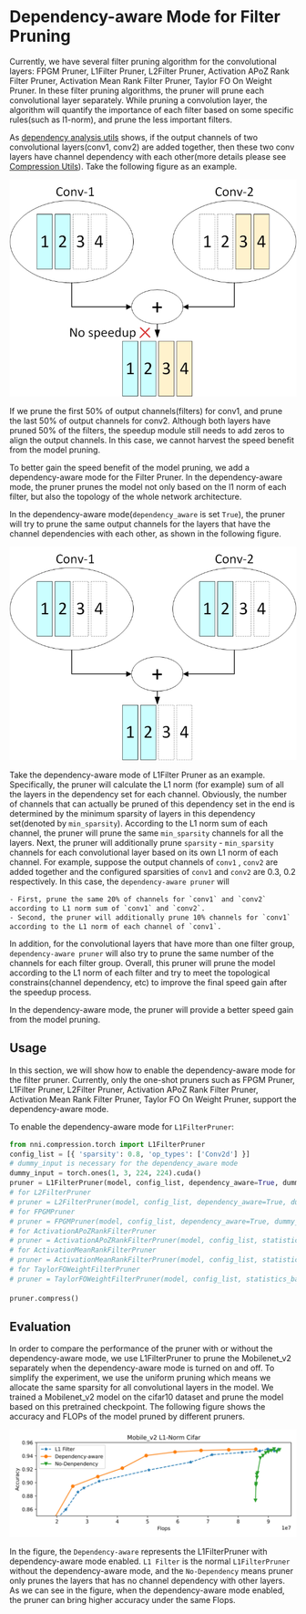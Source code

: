 # Dependency-aware Mode for Filter Pruning

Currently, we have several filter pruning algorithm for the convolutional layers: FPGM Pruner, L1Filter Pruner, L2Filter Pruner, Activation APoZ Rank Filter Pruner, Activation Mean Rank Filter Pruner, Taylor FO On Weight Pruner. In these filter pruning algorithms, the pruner will prune each convolutional layer separately. While pruning a convolution layer, the algorithm will quantify the importance of each filter based on some specific rules(such as l1-norm), and prune the less important filters.

As [dependency analysis utils](./CompressionUtils.md) shows, if the output channels of two convolutional layers(conv1, conv2) are added together, then these two conv layers have channel dependency with each other(more details please see [Compression Utils](./CompressionUtils.md)). Take the following figure as an example.

![](../../img/mask_conflict.jpg)

If we prune the first 50% of output channels(filters) for conv1, and prune the last 50% of output channels for conv2. Although both layers have pruned 50% of the filters, the speedup module still needs to add zeros to align the output channels. In this case, we cannot harvest the speed benefit from the model pruning.


 To better gain the speed benefit of the model pruning, we add a dependency-aware mode for the Filter Pruner. In the dependency-aware mode, the pruner prunes the model not only based on the l1 norm of each filter, but also the topology of the whole network architecture.

In the dependency-aware mode(`dependency_aware` is set `True`), the pruner will try to prune the same output channels for the layers that have the channel dependencies with each other, as shown in the following figure.

![](../../img/dependency-aware.jpg)

Take the dependency-aware mode of L1Filter Pruner as an example. Specifically, the pruner will calculate the L1 norm (for example) sum of all the layers in the dependency set for each channel. Obviously, the number of channels that can actually be pruned of this dependency set in the end is determined by the minimum sparsity of layers in this dependency set(denoted by `min_sparsity`). According to the L1 norm sum of each channel, the pruner will prune the same `min_sparsity` channels for all the layers. Next, the pruner will additionally prune `sparsity` - `min_sparsity` channels for each convolutional layer based on its own L1 norm of each channel. For example, suppose the output channels of `conv1` , `conv2` are added together and the configured sparsities of `conv1` and `conv2` are 0.3, 0.2 respectively. In this case, the `dependency-aware pruner` will

    - First, prune the same 20% of channels for `conv1` and `conv2` according to L1 norm sum of `conv1` and `conv2`.
    - Second, the pruner will additionally prune 10% channels for `conv1` according to the L1 norm of each channel of `conv1`.

In addition, for the convolutional layers that have more than one filter group, `dependency-aware pruner` will also try to prune the same number of the channels for each filter group. Overall, this pruner will prune the model according to the L1 norm of each filter and try to meet the topological constrains(channel dependency, etc) to improve the final speed gain after the speedup process.

In the dependency-aware mode, the pruner will provide a better speed gain from the model pruning.

## Usage
In this section, we will show how to enable the dependency-aware mode for the filter pruner. Currently, only the one-shot pruners such as FPGM Pruner, L1Filter Pruner, L2Filter Pruner, Activation APoZ Rank Filter Pruner, Activation Mean Rank Filter Pruner, Taylor FO On Weight Pruner, support the dependency-aware mode.

To enable the dependency-aware mode for `L1FilterPruner`:
```python
from nni.compression.torch import L1FilterPruner
config_list = [{ 'sparsity': 0.8, 'op_types': ['Conv2d'] }]
# dummy_input is necessary for the dependency_aware mode
dummy_input = torch.ones(1, 3, 224, 224).cuda()
pruner = L1FilterPruner(model, config_list, dependency_aware=True, dummy_input=dummy_input)
# for L2FilterPruner
# pruner = L2FilterPruner(model, config_list, dependency_aware=True, dummy_input=dummy_input)
# for FPGMPruner
# pruner = FPGMPruner(model, config_list, dependency_aware=True, dummy_input=dummy_input)
# for ActivationAPoZRankFilterPruner
# pruner = ActivationAPoZRankFilterPruner(model, config_list, statistics_batch_num=1, , dependency_aware=True, dummy_input=dummy_input)
# for ActivationMeanRankFilterPruner
# pruner = ActivationMeanRankFilterPruner(model, config_list, statistics_batch_num=1, dependency_aware=True, dummy_input=dummy_input)
# for TaylorFOWeightFilterPruner
# pruner = TaylorFOWeightFilterPruner(model, config_list, statistics_batch_num=1, dependency_aware=True, dummy_input=dummy_input)

pruner.compress()
```

## Evaluation
In order to compare the performance of the pruner with or without the dependency-aware mode, we use L1FilterPruner to prune the Mobilenet_v2 separately when the dependency-aware mode is turned on and off. To simplify the experiment, we use the uniform pruning which means we allocate the same sparsity for all convolutional layers in the model. We trained a Mobilenet_v2 model on the cifar10 dataset and prune the model based on this pretrained checkpoint. The following figure shows the accuracy and FLOPs of the model pruned by different pruners.

![](../../img/mobilev2_l1_cifar.jpg)

In the figure, the `Dependency-aware` represents the L1FilterPruner with dependency-aware mode enabled. `L1 Filter` is the normal `L1FilterPruner` without the dependency-aware mode, and the `No-Dependency` means  pruner only prunes the layers that has no channel dependency with other layers. As we can see in the figure, when the dependency-aware mode enabled, the pruner can bring higher accuracy under the same Flops.